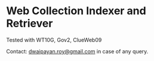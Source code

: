 # Web Collection Indexer and Retriever

Tested with WT10G, Gov2, ClueWeb09


Contact: dwaipayan.roy@gmail.com in case of any query.
